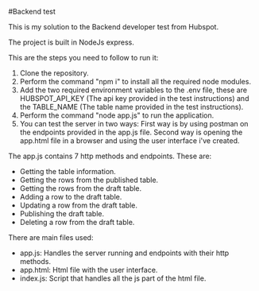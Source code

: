 #Backend test

This is my solution to the Backend developer test from Hubspot.

The project is built in NodeJs express.

This are the steps you need to follow to run it:

1. Clone the repository.
2. Perform the command "npm i" to install all the required node modules.
3. Add the two required environment variables to the .env file, these are HUBSPOT_API_KEY (The api key provided in the test instructions) and the TABLE_NAME (The table name provided in the test instructions).
4. Perform the command "node app.js" to run the application.
5. You can test the server in two ways: First way is by using postman on the endpoints provided in the app.js file. Second way is opening the app.html file in a browser and using the user interface i've created.

The app.js contains 7 http methods and endpoints. These are:

- Getting the table information.
- Getting the rows from the published table.
- Getting the rows from the draft table.
- Adding a row to the draft table.
- Updating a row from the draft table.
- Publishing the draft table.
- Deleting a row from the draft table.

There are main files used:

- app.js: Handles the server running and endpoints with their http methods.
- app.html: Html file with the user interface.
- index.js: Script that handles all the js part of the html file.





